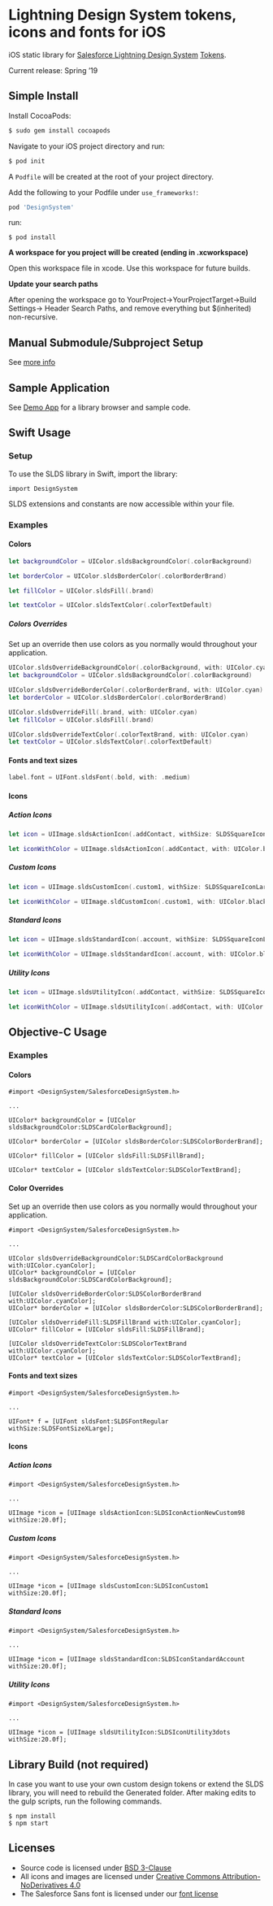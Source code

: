 # Lightning Design System tokens, icons and fonts for iOS

iOS static library for [Salesforce Lightning Design System](https://www.lightningdesignsystem.com/) [Tokens](https://www.lightningdesignsystem.com/design-tokens/).

Current release: Spring ’19

## Simple Install

Install CocoaPods:

```ruby
$ sudo gem install cocoapods
```

Navigate to your iOS project directory and run:

```ruby
$ pod init
```

A `Podfile` will be created at the root of your project directory.

Add the following to your Podfile under `use_frameworks!`:

```ruby
pod 'DesignSystem'
```

run:

```
$ pod install
```

**A workspace for you project will be created (ending in .xcworkspace)**

Open this workspace file in xcode. Use this workspace for future builds.

**Update your search paths**

After opening the workspace go to YourProject->YourProjectTarget->Build Settings-> Header Search Paths, and remove everything but \$(inherited) non-recursive.

## Manual Submodule/Subproject Setup

See [more info](https://github.com/salesforce-ux/design-system-ios/tree/master/manual_install_info)

## Sample Application

See [Demo App](https://github.com/salesforce-ux/design-system-ios/tree/master/Demo-Swift) for a library browser and sample code.

## Swift Usage

### Setup

To use the SLDS library in Swift, import the library:

```
import DesignSystem
```

SLDS extensions and constants are now accessible within your file.

### Examples

#### Colors

```swift
let backgroundColor = UIColor.sldsBackgroundColor(.colorBackground)

let borderColor = UIColor.sldsBorderColor(.colorBorderBrand)

let fillColor = UIColor.sldsFill(.brand)

let textColor = UIColor.sldsTextColor(.colorTextDefault)

```

##### Colors Overrides

Set up an override then use colors as you normally would throughout your application.

```swift
UIColor.sldsOverrideBackgroundColor(.colorBackground, with: UIColor.cyan)
let backgroundColor = UIColor.sldsBackgroundColor(.colorBackground)

UIColor.sldsOverrideBorderColor(.colorBorderBrand, with: UIColor.cyan)
let borderColor = UIColor.sldsBorderColor(.colorBorderBrand)

UIColor.sldsOverrideFill(.brand, with: UIColor.cyan)
let fillColor = UIColor.sldsFill(.brand)

UIColor.sldsOverrideTextColor(.colorTextBrand, with: UIColor.cyan)
let textColor = UIColor.sldsTextColor(.colorTextDefault)

```

#### Fonts and text sizes

```swift
label.font = UIFont.sldsFont(.bold, with: .medium)

```

#### Icons

##### Action Icons

```swift
let icon = UIImage.sldsActionIcon(.addContact, withSize: SLDSSquareIconLarge)

let iconWithColor = UIImage.sldsActionIcon(.addContact, with: UIColor.black, andBGColor: UIColor.white, andSize: SLDSSquareIconLarge)

```

##### Custom Icons

```swift
let icon = UIImage.sldsCustomIcon(.custom1, withSize: SLDSSquareIconLarge)

let iconWithColor = UIImage.sldCustomIcon(.custom1, with: UIColor.black, andBGColor: UIColor.white, andSize: SLDSSquareIconLarge)

```

##### Standard Icons

```swift
let icon = UIImage.sldsStandardIcon(.account, withSize: SLDSSquareIconLarge)

let iconWithColor = UIImage.sldsStandardIcon(.account, with: UIColor.black, andBGColor: UIColor.white, andSize: SLDSSquareIconLarge)

```

##### Utility Icons

```swift
let icon = UIImage.sldsUtilityIcon(.addContact, withSize: SLDSSquareIconLarge)

let iconWithColor = UIImage.sldsUtilityIcon(.addContact, with: UIColor.black, andBGColor: UIColor.white, andSize: SLDSSquareIconLarge)
```

## Objective-C Usage

### Examples

#### Colors

```objc
#import <DesignSystem/SalesforceDesignSystem.h>

...

UIColor* backgroundColor = [UIColor sldsBackgroundColor:SLDSCardColorBackground];

UIColor* borderColor = [UIColor sldsBorderColor:SLDSColorBorderBrand];

UIColor* fillColor = [UIColor sldsFill:SLDSFillBrand];

UIColor* textColor = [UIColor sldsTextColor:SLDSColorTextBrand];
```

#### Color Overrides

Set up an override then use colors as you normally would throughout your application.

```objc
#import <DesignSystem/SalesforceDesignSystem.h>

...

UIColor sldsOverrideBackgroundColor:SLDSCardColorBackground with:UIColor.cyanColor];
UIColor* backgroundColor = [UIColor sldsBackgroundColor:SLDSCardColorBackground];

[UIColor sldsOverrideBorderColor:SLDSColorBorderBrand with:UIColor.cyanColor];
UIColor* borderColor = [UIColor sldsBorderColor:SLDSColorBorderBrand];

[UIColor sldsOverrideFill:SLDSFillBrand with:UIColor.cyanColor];
UIColor* fillColor = [UIColor sldsFill:SLDSFillBrand];

[UIColor sldsOverrideTextColor:SLDSColorTextBrand with:UIColor.cyanColor];
UIColor* textColor = [UIColor sldsTextColor:SLDSColorTextBrand];
```

#### Fonts and text sizes

```objc
#import <DesignSystem/SalesforceDesignSystem.h>

...

UIFont* f = [UIFont sldsFont:SLDSFontRegular withSize:SLDSFontSizeXLarge];
```

#### Icons

##### Action Icons

```objc
#import <DesignSystem/SalesforceDesignSystem.h>

...

UIImage *icon = [UIImage sldsActionIcon:SLDSIconActionNewCustom98 withSize:20.0f];
```

##### Custom Icons

```objc
#import <DesignSystem/SalesforceDesignSystem.h>

...

UIImage *icon = [UIImage sldsCustomIcon:SLDSIconCustom1 withSize:20.0f];
```

##### Standard Icons

```objc
#import <DesignSystem/SalesforceDesignSystem.h>

...

UIImage *icon = [UIImage sldsStandardIcon:SLDSIconStandardAccount withSize:20.0f];
```

##### Utility Icons

```objc
#import <DesignSystem/SalesforceDesignSystem.h>

...

UIImage *icon = [UIImage sldsUtilityIcon:SLDSIconUtility3dots withSize:20.0f];
```

## Library Build (not required)

In case you want to use your own custom design tokens or extend the SLDS library, you will need to rebuild the Generated folder. After making edits to the gulp scripts, run the following commands.

```
$ npm install
$ npm start
```

## Licenses

- Source code is licensed under [BSD 3-Clause](https://git.io/sfdc-license)
- All icons and images are licensed under [Creative Commons Attribution-NoDerivatives 4.0](https://github.com/salesforce-ux/licenses/blob/master/LICENSE-icons-images.txt)
- The Salesforce Sans font is licensed under our [font license](https://github.com/salesforce-ux/licenses/blob/master/LICENSE-font.txt)

